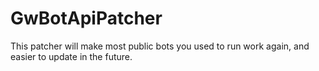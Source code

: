 # GwBotApiPatcher
This patcher will make most public bots you used to run work again, and easier to update in the future.
